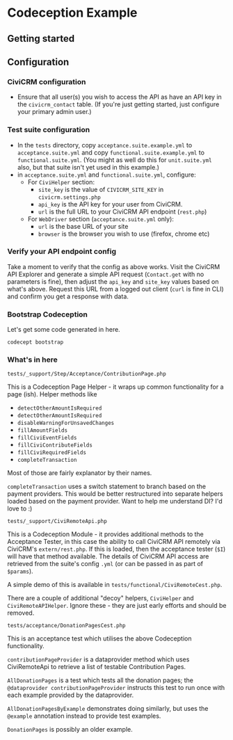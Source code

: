 # Codeception Example

## Getting started

## Configuration

### CiviCRM configuration

* Ensure that all user(s) you wish to access the API as have an API key in the `civicrm_contact` table. (If you're just getting started, just configure your primary admin user.)

### Test suite configuration

* In the `tests` directory, copy `acceptance.suite.example.yml` to `acceptance.suite.yml` and copy `functional.suite.example.yml` to `functional.suite.yml`. (You might as well do this for `unit.suite.yml` also, but that suite isn't yet used in this example.)  
* in `acceptance.suite.yml` and `functional.suite.yml`, configure:
  * For `CiviHelper` section: 
    * `site_key` is the value of `CIVICRM_SITE_KEY` in `civicrm.settings.php`
    * `api_key` is the API key for your user from CiviCRM. 
    * `url` is the full URL to your CiviCRM API endpoint (`rest.php`)
  * For `WebDriver` section (`acceptance.suite.yml` only):
    * `url` is the base URL of your site
    * `browser` is the browser you wish to use (firefox, chrome etc)

### Verify your API endpoint config

Take a moment to verify that the config as above works. Visit the CiviCRM API Explorer and generate a simple API request (`Contact.get` with no parameters is fine), then adjust the `api_key` and `site_key` values based on what's above. Request this URL from a logged out client (`curl` is fine in CLI) and confirm you get a response with data.

### Bootstrap Codeception

Let's get some code generated in here.

    codecept bootstrap

### What's in here

`tests/_support/Step/Acceptance/ContributionPage.php`

This is a Codeception Page Helper - it wraps up common functionality for a page (ish). Helper methods like 

* `detectOtherAmountIsRequired`
* `detectOtherAmountIsRequired`
* `disableWarningForUnsavedChanges`
* `fillAmountFields`
* `fillCiviEventFields`
* `fillCiviContributeFields`
* `fillCiviRequiredFields`
* `completeTransaction`

Most of those are fairly explanator by their names.

`completeTransaction` uses a switch statement to branch based on the payment providers. This would be better restructured into separate helpers loaded based on the payment provider. Want to help me understand DI? I'd love to :)
 
`tests/_support/CiviRemoteApi.php`

This is a Codeception Module - it provides additional methods to the Acceptance Tester, in this case the ability to call CiviCRM API remotely via CiviCRM's `extern/rest.php`. If this is loaded, then the acceptance tester (`$I`) will have that method available. The details of CiviCRM API access are retrieved from the suite's config `.yml` (or can be passed in as part of `$params`).

A simple demo of this is available in `tests/functional/CiviRemoteCest.php`.

There are a couple of additional "decoy" helpers, `CiviHelper` and `CiviRemoteAPIHelper`. Ignore these - they are just early efforts and should be removed.

`tests/acceptance/DonationPagesCest.php`

This is an acceptance test which utilises the above Codeception functionality.

`contributionPageProvider` is a dataprovider method which uses CiviRemoteApi to retrieve a list of testable Contribution Pages.
 
`AllDonationPages` is a test which tests all the donation pages; the `@dataprovider contributionPageProvider` instructs this test to run once with each example provided by the dataprovider. 

`AllDonationPagesByExample` demonstrates doing similarly, but uses the `@example` annotation instead to provide test examples.

`DonationPages` is possibly an older example.